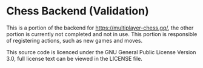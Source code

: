 # Chess Backend (Validation)
This is a portion of the backend for https://multiplayer-chess.gq/, the other portion is currently not completed and not in use. This portion is responsible of registering actions, such as new games and moves.

This source code is licenced under the GNU General Public License Version 3.0, full license text can be viewed in the LICENSE file.

